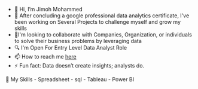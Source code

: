 - 👋 Hi, I’m Jimoh Mohammed
- 🌱 After concluding a google professional data analytics certificate, I've been working on Several Projects to challenge myself and grow my skills
- 💞️I'm looking to collaborate with Companies, Organization, or individuals to solve their business problems by leveraging data
- 🔍 I'm Open For Entry Level Data Analyst Role 
- 📫 How to reach me [here](https://www.linkedin.com/in/mj-b2b574342/)
- ⚡ Fun fact: Data doesn’t create insights; analysts do.

🔗 My Skills
     - Spreadsheet
     - sql
     - Tableau
     - Power BI

<!---
JMohammedMJ/JMohammedMJ is a ✨ special ✨ repository because its `README.md` (this file) appears on your GitHub profile.
You can click the Preview link to take a look at your changes.
--->
